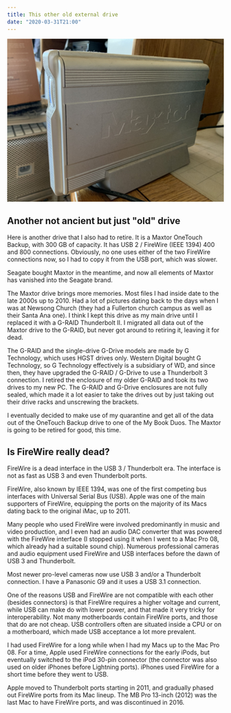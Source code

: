 ```yaml
---
title: This other old external drive
date: "2020-03-31T21:00"
---
```


![another somewhat old drive](old_maxtor_onetouch.jpg)

## Another not ancient but just "old" drive

Here is another drive that I also had to retire. It is a Maxtor OneTouch Backup, with 300 GB of capacity. It has USB 2 / FireWire (IEEE 1394) 400 and 800 connections. Obviously, no one uses either of the two FireWire connections now, so I had to copy it from the USB port, which was slower.

Seagate bought Maxtor in the meantime, and now all elements of Maxtor has vanished into the Seagate brand. 

The Maxtor drive brings more memories. Most files I had inside date to the late 2000s up to 2010. Had a lot of pictures dating back to the days when I was at Newsong Church (they had a Fullerton church campus as well as their Santa Ana one). I think I kept this drive as my main drive until I replaced it with a G-RAID Thunderbolt II. I migrated all data out of the Maxtor drive to the G-RAID, but never got around to retiring it, leaving it for dead. 

The G-RAID and the single-drive G-Drive models are made by G Technology, which uses HGST drives only. Western Digital bought G Technology, so G Technology effectively is a subsidiary of WD, and since then, they have upgraded the G-RAID / G-Drive to use a Thunderbolt 3 connection. I retired the enclosure of my older G-RAID and took its two drives to my new PC. The G-RAID and G-Drive enclosures are not fully sealed, which made it a lot easier to take the drives out by just taking out their drive racks and unscrewing the brackets.

I eventually decided to make use of my quarantine and get all of the data out of the OneTouch Backup drive to one of the My Book Duos. The Maxtor is going to be retired for good, this time.

## Is FireWire really dead?

FireWire is a dead interface in the USB 3 / Thunderbolt era. The interface is not as fast as USB 3 and even Thunderbolt ports.

FireWire, also known by IEEE 1394, was one of the first competing bus interfaces with Universal Serial Bus (USB). Apple was one of the main supporters of FireWire, equipping the ports on the majority of its Macs dating back to the original iMac, up to 2011.

Many people who used FireWire were involved predominantly in music and video production, and I even had an audio DAC converter that was powered with the FireWire interface (I stopped using it when I went to a Mac Pro 08, which already had a suitable sound chip). Numerous professional cameras and audio equipment used FireWire and USB interfaces before the dawn of USB 3 and Thunderbolt. 

Most newer pro-level cameras now use USB 3 and/or a Thunderbolt connection. I have a Panasonic G9 and it uses a USB 3.1 connection.

One of the reasons USB and FireWire are not compatible with each other (besides connectors) is that FireWire requires a higher voltage and current, while USB can make do with lower power, and that made it very tricky for interoperability. Not many motherboards contain FireWire ports, and those that do are not cheap. USB controllers often are situated inside a CPU or on a motherboard, which made USB acceptance a lot more prevalent.

I had used FireWire for a long while when I had my Macs up to the Mac Pro 08. For a time, Apple used FireWire connections for the early iPods, but eventually switched to the iPod 30-pin connector (the connector was also used on older iPhones before Lightning ports). iPhones used FireWire for a short time before they went to USB.

Apple moved to Thunderbolt ports starting in 2011, and gradually phased out FireWire ports from its Mac lineup. The MB Pro 13-inch (2012) was the last Mac to have FireWire ports, and was discontinued in 2016. 

